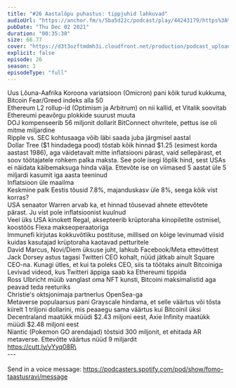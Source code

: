 ```yaml
---
title: "#26 Aastalõpu puhastus: tippjuhid lahkuvad"
audioUrl: "https://anchor.fm/s/5ba5d22c/podcast/play/44243179/https%3A%2F%2Fd3ctxlq1ktw2nl.cloudfront.net%2Fstaging%2F2021-11-2%2Fb6ba2baa-5ab7-c086-94d1-1f8ac7c87a19.m4a"
pubDate: "Thu Dec 02 2021"
duration: "00:35:38"
size: 66.77 
cover: "https://d3t3ozftmdmh3i.cloudfront.net/production/podcast_uploaded_episode/15275939/15275939-1638440418561-218cf5eb502f2.jpg"
explicit: false
episode: 26
season: 1
episodeType: "full"
---
```


Uus Lõuna-Aafrika Koroona variatsioon (Omicron) pani kõik turud kukkuma, Bitcoin Fear/Greed indeks alla 50\
Ethereum L2 rollup-id (Optimism ja Arbitrum) on nii kallid, et Vitalik soovitab Ethereumi peavõrgu plokkide suurust muuta\
DOJ kompenseerib 56 miljonit dollarit BitConnect ohvritele, pettus ise oli mitme miljardine\
Ripple vs. SEC kohtusaaga võib läbi saada juba järgmisel aastal\
Dollar Tree ($1 hindadega pood) tõstab kõik hinnad $1.25 (esimest korda aastast 1986), aga väidetavalt mitte inflatsiooni pärast, vaid sellepärast, et soov töötajatele rohkem palka maksta. See pole isegi lõplik hind, sest USAs ei näidata käibemaksuga hinda välja. Ettevõte ise on viimased 5 aastat üle 5 miljardi kasumit iga aasta teeninud\
Inflatsioon üle maailma\
Keskmine palk Eestis tõusid 7.8%, majanduskasv üle 8%, seega kõik vist korras?\
USA senaator Warren arvab ka, et hinnad tõusevad ahnete ettevõtete pärast. Ju vist pole inflatsioonist kuulnud\
Veel üks USA kinokett Regal, aksepteerib krüptoraha kinopiletite ostmisel, koostöös Flexa makseoperaatoriga\
Immunefi kirjutas kokkuvõtliku postituse, millised on kõige levinumad viisid kuidas kasutajad krüptoraha kaotavad petturitele\
David Marcus, Novi/Diem üksuse juht, lahkub Facebook/Meta ettevõttest\
Jack Dorsey astus tagasi Twitteri CEO kohalt, nüüd jätkab ainult Square CEO-na. Kunagi ütles, et kui ta poleks CEO, siis ta töötaks ainult Bitcoiniga\
Levivad videod, kus Twitteri äppiga saab ka Ethereumi tippida\
Ross Ulbricht müüb vanglast oma NFT kunsti, Bitcoini maksimalistid aga peavad teda reeturiks\
Christie's oktsjonimaja partnerlus OpenSea-ga\
Metaverse populaarsus pani Grayscale hindama, et selle väärtus või tõsta kiirelt 1 triljoni dollarini, mis peaaegu sama väärtus kui Bitcoinil üksi\
Decentraland maatükk müüdi $2.43 miljoni eest, Axie Infinity maatükk müüdi $2.48 miljoni eest\
Niantic (Pokemon GO arendajad) tõstsid 300 miljonit, et ehitada AR metaverse. Ettevõtte väärtus nüüd 9 miljardit\
https://cutt.ly/yYyq08R\
\
--- \
\
Send in a voice message: https://podcasters.spotify.com/pod/show/fomo-taastusravi/message